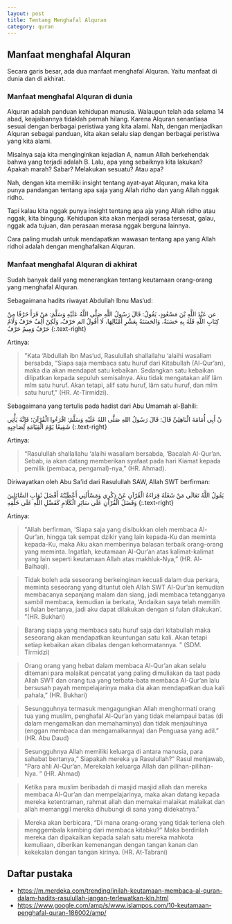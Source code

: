 ```yaml
--- 
layout: post
title: Tentang Menghafal Alquran
category: quran
--- 
```


## Manfaat menghafal Alquran

Secara garis besar, ada dua manfaat menghafal Alquran. Yaitu manfaat di dunia dan di akhirat.

### Manfaat menghafal Alquran di dunia

Alquran adalah panduan kehidupan manusia. Walaupun telah ada selama 14 abad, keajaibannya tidaklah pernah hilang. Karena Alquran senantiasa sesuai dengan berbagai peristiwa yang kita alami. Nah, dengan menjadikan Alquran sebagai panduan,  kita akan selalu siap dengan berbagai peristiwa yang kita alami.

Misalnya saja kita menginginkan kejadian A, namun Allah berkehendak bahwa yang terjadi adalah B. Lalu, apa yang sebaiknya kita lakukan? Apakah marah? Sabar? Melakukan sesuatu? Atau apa?

Nah, dengan kita memiliki insight tentang ayat-ayat Alquran, maka kita punya pandangan tentang apa saja yang Allah ridho dan yang Allah nggak ridho.

Tapi kalau kita nggak punya insight tentang apa aja yang Allah ridho atau nggak, kita bingung. Kehidupan kita akan menjadi serasa tersesat, galau, nggak ada tujuan, dan perasaan merasa nggak berguna lainnya.

Cara paling mudah untuk mendapatkan wawasan tentang apa yang Allah ridhoi adalah dengan menghafalkan Alquran.

### Manfaat menghafal Alquran di akhirat

Sudah banyak dalil yang menerangkan tentang keutamaan orang-orang yang menghafal Alquran.

Sebagaimana hadits riwayat Abdullah Ibnu Mas‘ud:

عن عَبْدَ اللَّهِ بْنَ مَسْعُودٍ، يَقُولُ: قَالَ رَسُولُ اللَّهِ صَلَّى اللَّهُ عَلَيْهِ وَسَلَّمَ: مَنْ قَرَأَ حَرْفًا مِنْ كِتَابِ اللَّهِ فَلَهُ بِهِ حَسَنَةٌ، وَالحَسَنَةُ بِعَشْرِ أَمْثَالِهَا، لَا أَقُولُ الم حَرْفٌ، وَلَكِنْ أَلِفٌ حَرْفٌ وَلَامٌ حَرْفٌ وَمِيمٌ حَرْفٌ
{:.text-right}

Artinya:

> "Kata ‘Abdullah ibn Mas‘ud, Rasulullah shallallahu ‘alaihi wasallam bersabda, “Siapa saja membaca satu huruf dari Kitabullah (Al-Qur’an), maka dia akan mendapat satu kebaikan. Sedangkan satu kebaikan dilipatkan kepada sepuluh semisalnya. Aku tidak mengatakan alif lâm mîm satu huruf. Akan tetapi, alif satu huruf, lâm satu huruf, dan mîm satu huruf,” (HR. At-Tirmidzi).

Sebagaimana yang tertulis pada hadist dari Abu Umamah al-Bahili:

نْ أَبِي أُمَامَةَ الْبَاهِلِيِّ قَالَ: قَالَ رَسُولُ اللهِ صَلَّى اللهُ عَلَيْهِ وَسَلَّمَ: اقْرَءُوا الْقُرْآنَ؛ فَإِنَّهُ يَأْتِي شَفِيعًا يَوْمَ الْقِيَامَةِ لِصَاحِبِهِ
{:.text-right}

Artinya:

> “Rasulullah shallallahu ‘alaihi wasallam bersabda, ‘Bacalah Al-Qur’an. Sebab, ia akan datang memberikan syafaat pada hari Kiamat kepada pemilik (pembaca, pengamal)-nya,” (HR. Ahmad).

Diriwayatkan oleh Abu Sa'id dari Rasulullah SAW, Allah SWT berfirman:

يَقُولُ اللَّهُ تَعَالَى مَنْ شَغَلَهُ قِرَاءَةُ الْقُرْآنِ عَنْ ذِكْرِي وَمَسْأَلَتِي أَعْطَيْتُهُ أَفْضَلَ ثَوَابِ السَّائِلِينَ وَفَضَلُ الْقُرْآنِ عَلَى سَائِرِ الْكَلَامِ كَفَضْلِ اللَّهِ عَلَى خَلْقِهِ
{:.text-right}

Artinya:

> "Allah berfirman, 'Siapa saja yang disibukkan oleh membaca Al-Qur’an, hingga tak sempat dzikir yang lain kepada-Ku dan meminta kepada-Ku, maka Aku akan memberinya balasan terbaik orang-orang yang meminta. Ingatlah, keutamaan Al-Qur’an atas kalimat-kalimat yang lain seperti keutamaan Allah atas makhluk-Nya,” (HR. Al-Baihaqi).

> Tidak boleh ada seseorang berkeinginan kecuali dalam dua perkara, meminta seseorang yang dituntut oleh Allah SWT Al-Qur’an kemudian membacanya sepanjang malam dan siang, jadi membaca tetangganya sambil membaca, kemudian ia berkata, ‘Andaikan saya telah memilih si fulan bertanya, jadi aku dapat dilakukan dengan si fulan dilakukan’. ”(HR. Bukhari)

> Barang siapa yang membaca satu huruf saja dari kitabullah maka seseorang akan mendapatkan keuntungan satu kali. Akan tetapi setiap kebaikan akan dibalas dengan kehormatannya. ” (SDM. Tirmidzi)

> Orang orang yang hebat dalam membaca Al-Qur’an akan selalu ditemani para malaikat pencatat yang paling dimuliakan da taat pada Allah SWT dan orang tua yang terbata-bata membaca Al-Qur’an lalu bersusah payah mempelajarinya maka dia akan mendapatkan dua kali pahala,” (HR. Bukhari)

> Sesungguhnya termasuk mengagungkan Allah menghormati orang tua yang muslim, penghafal Al-Qur’an yang tidak melampaui batas (di dalam mengamalkan dan memahaminya) dan tidak menjauhinya (enggan membaca dan mengamalkannya) dan Penguasa yang adil.” (HR. Abu Daud)

> Sesungguhnya Allah memiliki keluarga di antara manusia, para sahabat bertanya,“ Siapakah mereka ya Rasulullah?” Rasul menjawab, “Para ahli Al-Qur’an. Merekalah keluarga Allah dan pilihan-pilihan-Nya. ” (HR. Ahmad)

> Ketika para muslim beribadah di masjid masjid allah dan mereka membaca Al-Qur’an dan mempelajarinya, maka akan datang kepada mereka ketentraman, rahmat allah dan memakai malaikat malaikat dan allah memanggil mereka dihubungi di sana yang didekatnya.”

> Mereka akan berbicara, “Di mana orang-orang yang tidak terlena oleh menggembala kambing dari membaca kitabku?” Maka berdirilah mereka dan dipakaikan kepada salah satu mereka mahkota kemuliaan, diberikan kemenangan dengan tangan kanan dan kekekalan dengan tangan kirinya. (HR. At-Tabrani)

## Daftar pustaka

- <https://m.merdeka.com/trending/inilah-keutamaan-membaca-al-quran-dalam-hadits-rasulullah-jangan-terlewatkan-kln.html>
- <https://www.google.com/amp/s/www.islampos.com/10-keutamaan-penghafal-quran-186002/amp/>
